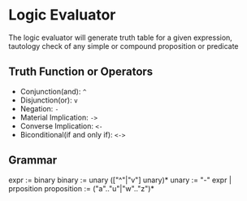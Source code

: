 # Logic Evaluator
The logic evaluator will generate truth table for a given expression, tautology check of any simple or compound proposition or predicate

## Truth Function or Operators
- Conjunction(and): `^`
- Disjunction(or): `v`
- Negation: `-`
- Material Implication: `->`
- Converse Implication: `<-`
- Biconditional(if and only if): `<->`

## Grammar
expr := binary
binary := unary (["^"|"v"] unary)*
unary := "-" expr | prposition
proposition := ("a".."u"|"w".."z")* 
